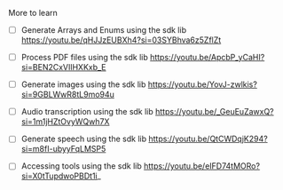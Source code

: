 More to learn

- [ ] Generate Arrays and Enums using the sdk lib https://youtu.be/qHJJzEUBXh4?si=03SYBhva6z5ZflZt

- [ ] Process PDF files using the sdk lib https://youtu.be/ApcbP_yCaHI?si=BEN2CxVIlHXKxb_E

- [ ] Generate images using the sdk lib https://youtu.be/YovJ-zwlkis?si=9GBLWwR8tL9mo94u

- [ ] Audio transcription using the sdk lib https://youtu.be/_GeuEuZawxQ?si=1m1jHZtOvyWQwh7X

- [ ] Generate speech using the sdk lib https://youtu.be/QtCWDqjK294?si=m8fI-ubyyFqLMSP5

- [ ] Accessing tools using the sdk lib https://youtu.be/eIFD74tMORo?si=X0tTupdwoPBDt1i_
